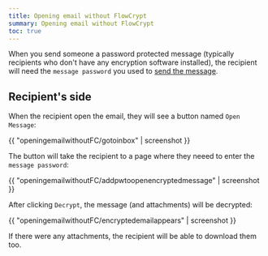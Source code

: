```yaml
---
title: Opening email without FlowCrypt
summary: Opening email without FlowCrypt
toc: true
---
```


When you send someone a password protected message (typically recipients who don't have any encryption software installed), the recipient will need the `message password` you used to [send the message](send-password-protected.html).

## Recipient's side

When the recipient open the email, they will see a button named `Open Message`:

{{ "openingemailwithoutFC/gotoinbox" | screenshot }}

The button will take the recipient to a page where they neeed to enter the `message password`:

{{ "openingemailwithoutFC/addpwtoopenencryptedmessage" | screenshot }}

After clicking `Decrypt`, the message (and attachments) will be decrypted:

{{ "openingemailwithoutFC/encryptedemailappears" | screenshot }}

If there were any attachments, the recipient will be able to download them too.
